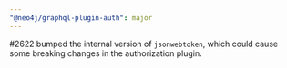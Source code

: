 ```yaml
---
"@neo4j/graphql-plugin-auth": major
---
```


#2622 bumped the internal version of `jsonwebtoken`, which could cause some breaking changes in the authorization plugin.
